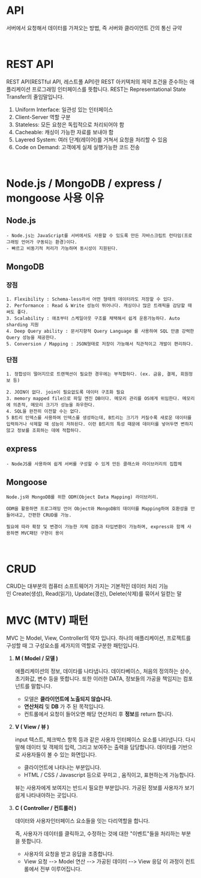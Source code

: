 # API

서버에서 요청해서 데이터를 가져오는 방법, 즉 서버와 클라이언트 간의 통신 규약


<br>

# REST API

REST API(RESTful API, 레스트풀 API)란 REST 아키텍처의 제약 조건을 준수하는 애플리케이션 프로그래밍 인터페이스를 뜻합니다. REST는 Representational State Transfer의 줄임말입니다.

1. Uniform Interface: 일관성 있는 인터페이스
2. Client-Server 역할 구분
3. Stateless: 모든 요청은 독립적으로 처리되어야 함
4. Cacheable: 캐싱이 가능한 자료를 보내야 함
5. Layered System: 여러 단계(레이어)를 거쳐서 요청을 처리할 수 있음
6. Code on Demand: 고객에게 실제 실행가능한 코드 전송

<br>

# Node.js / MongoDB / express / mongoose 사용 이유
## Node.js
    - Node.js는 JavaScript를 서버에서도 사용할 수 있도록 만든 자바스크립트 런타임(프로그래밍 언어가 구동되는 환경)이다.
    - 빠르고 비동기적 처리가 가능하며 동시성이 지원된다.

## MongoDB
### 장점
    1. Flexibility : Schema-less라서 어떤 형태의 데이터라도 저장할 수 있다.
    2. Performance : Read & Write 성능이 뛰어나다. 캐싱이나 많은 트래픽을 감당할 때 써도 좋다.
    3. Scalability : 애초부터 스케일아웃 구조를 채택해서 쉽게 운용가능하다. Auto sharding 지원
    4. Deep Query ability : 문서지향적 Query Language 를 사용하여 SQL 만큼 강력한 Query 성능을 제공한다.
    5. Conversion / Mapping : JSON형태로 저장이 가능해서 직관적이고 개발이 편리하다.

### 단점    
    1. 정합성이 떨어지므로 트랜잭션이 필요한 경우에는 부적합하다. (ex. 금융, 결제, 회원정보 등)
    
    2. JOIN이 없다. join이 필요없도록 데이터 구조화 필요
    3. memory mapped file으로 파일 엔진 DB이다. 메모리 관리를 OS에게 위임한다. 메모리에 의존적, 메모리 크기가 성능을 좌우한다. 
    4. SQL을 완전히 이전할 수는 없다.
    5 B트리 인덱스를 사용하여 인덱스를 생성하는데, B트리는 크기가 커질수록 새로운 데이터를 입력하거나 삭제할 때 성능이 저하된다. 이런 B트리의 특성 때문에 데이터를 넣어두면 변하지않고 정보를 조회하는 데에 적합하다.

## express
    - NodeJS를 사용하여 쉽게 서버를 구성할 수 있게 만든 클래스와 라이브러리의 집합체

## Mongoose
    
    Node.js와 MongoDB를 위한 ODM(Object Data Mapping) 라이브러리.
    
    ODM을 활용하면 프로그래밍 언어 Object와 MongoDB의 데이터를 Mapping하여 호환성을 만들어내고, 간편한 CRUD를 가능.
    
    필요에 따라 확장 및 변경이 가능한 자체 검증과 타입변환이 가능하며, express와 함께 사용하면 MVC패턴 구현이 용이


<br>

# CRUD
CRUD는 대부분의 컴퓨터 소프트웨어가 가지는 기본적인 데이터 처리 기능인 Create(생성), Read(읽기), Update(갱신), Delete(삭제)를 묶어서 일컫는 말

# MVC (MTV) 패턴

MVC 는 Model, View, Controller의 약자 입니다. 하나의 애플리케이션, 프로젝트를 구성할 때 그 구성요소를 세가지의 역할로 구분한 패턴입니다.

1. **M ( Model / 모델 )**
    
    애플리케이션의 정보, 데이타를 나타냅니다. 데이타베이스, 처음의 정의하는 상수, 초기화값, 변수 등을 뜻합니다. 또한 이러한 DATA, 정보들의 가공을 책임지는 컴포넌트를 말합니다.
    - 모델은 **클라이언트에 노출되지 않습니다.**
    - **연산처리** 및 **DB** 가 주 된 목적입니다.
    - 컨트롤에서 요청이 들어오면 해당 연산처리 후 **정보**를 return 합니다.

2. **V ( View / 뷰 )**
    
    input 텍스트, 체크박스 항목 등과 같은 사용자 인터페이스 요소를 나타냅니다. 다시 말해 데이터 및 객체의 입력, 그리고 보여주는 출력을 담당합니다. 데이타를 기반으로 사용자들이 볼 수 있는 화면입니다.
    - 클라이언트에 나타나는 부분입니다.
    - HTML / CSS / Javascript 등으로 꾸미고 , 움직이고, 표현하는게 가능합니다.
    
    뷰는 사용자에게 보여지는 반드시 필요한 부분입니다. 가공된 정보를 사용자가 보기 쉽게 나타내야하는 곳입니다.
    
3. **C ( Controller / 컨트롤러 )**

    데이터와 사용자인터페이스 요소들을 잇는 다리역할을 합니다.
    
    즉, 사용자가 데이터를 클릭하고, 수정하는 것에 대한 "이벤트"들을 처리하는 부분을 뜻합니다.

    - 사용자의 요청을 받고 응답을 조종합니다.
    - View 요청 --> Model 연산 --> 가공된 데이터 --> View 응답 이 과정이 컨트롤에서 전부 이루어집니다.